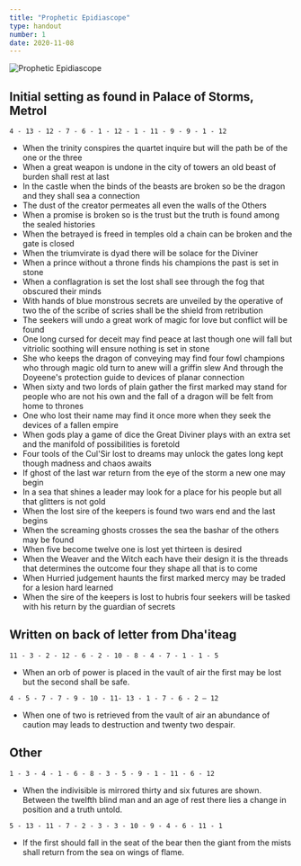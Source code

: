```yaml
---
title: "Prophetic Epidiascope"
type: handout
number: 1
date: 2020-11-08
---
```


![Prophetic Epidiascope](/session-reports/assets/images/handouts/epidiascope.png)

## Initial setting as found in Palace of Storms, Metrol

```
4 - 13 - 12 - 7 - 6 - 1 - 12 - 1 - 11 - 9 - 9 - 1 - 12
```

- When the trinity conspires the quartet inquire but will the path be of the one or the three
- When a great weapon is undone in the city of towers an old beast of burden shall rest at last
- In the castle when the binds of the beasts are broken so be the dragon and they shall sea a connection
- The dust of the creator permeates all even the walls of the Others
- When a promise is broken so is the trust but the truth is found among the sealed histories
- When the betrayed is freed in temples old a chain can be broken and the gate is closed
- When the triumvirate is dyad there will be solace for the Diviner
- When a prince without a throne finds his champions the past is set in stone
- When a conflagration is set the lost shall see through the fog that obscured their minds
- With hands of blue monstrous secrets are unveiled by the operative of two the of the scribe of scries shall be the shield from retribution
- The seekers will undo a great work of magic for love but conflict will be found
- One long cursed for deceit may find peace at last though one will fall but vitriolic soothing will ensure nothing is set in stone
- She who keeps the dragon of conveying may find four fowl champions who through magic old turn to anew will a griffin slew And through the Doyeene's protection guide to devices of planar connection
- When sixty and two lords of plain gather the first marked may stand for people who are not his own and the fall of a dragon will be felt from home to thrones
- One who lost their name may find it once more when they seek the devices of a fallen empire
- When gods play a game of dice the Great Diviner plays with an extra set and the manifold of possibilities is foretold
- Four tools of the Cul'Sir lost to dreams may unlock the gates long kept though madness and chaos awaits
- If ghost of the last war return from the eye of the storm a new one may begin
- In a sea that shines a leader may look for a place for his people but all that glitters is not gold
- When the lost sire of the keepers is found two wars end and the last begins
- When the screaming ghosts crosses the sea the bashar of the others may be found
- When five become twelve one is lost yet thirteen is desired
- When the Weaver and the Witch each have their design it is the threads that determines the outcome four they shape all that is to come
- When Hurried judgement haunts the first marked mercy may be traded for a lesion hard learned
- When the sire of the keepers is lost to hubris four seekers will be tasked with his return by the guardian of secrets

## Written on back of letter from Dha'iteag

```
11 - 3 - 2 - 12 - 6 - 2 - 10 - 8 - 4 - 7 - 1 - 1 - 5
```

- When an orb of power is placed in the vault of air the first may be lost but the second shall be safe.

```
4 - 5 - 7 - 7 - 9 - 10 - 11- 13 - 1 - 7 - 6 - 2 – 12
```

- When one of two is retrieved from the vault of air an abundance of caution may leads to destruction and twenty two despair. 

## Other

```
1 - 3 - 4 - 1 - 6 - 8 - 3 - 5 - 9 - 1 - 11 - 6 - 12
```

- When the indivisible is mirrored thirty and six futures are shown. Between the twelfth blind man and an age of rest there lies a change in position and a truth untold.

```
5 - 13 - 11 - 7 - 2 - 3 - 3 - 10 - 9 - 4 - 6 - 11 - 1
```

- If the first should fall in the seat of the bear then the giant from the mists shall return from the sea on wings of flame.